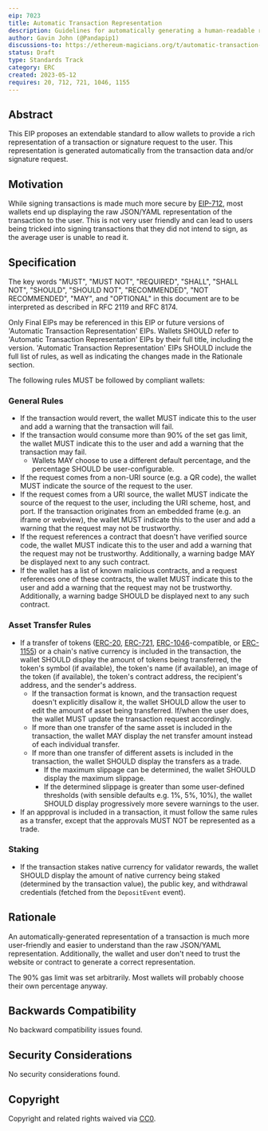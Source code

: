 ```yaml
---
eip: 7023
title: Automatic Transaction Representation
description: Guidelines for automatically generating a human-readable representation of a transaction and its corresponding EIP-712 signature.
author: Gavin John (@Pandapip1)
discussions-to: https://ethereum-magicians.org/t/automatic-transaction-representation/14256
status: Draft
type: Standards Track
category: ERC
created: 2023-05-12
requires: 20, 712, 721, 1046, 1155
---
```


## Abstract

This EIP proposes an extendable standard to allow wallets to provide a rich representation of a transaction or signature request to the user. This representation is generated automatically from the transaction data and/or signature request.

## Motivation

While signing transactions is made much more secure by [EIP-712](./eip-712.md), most wallets end up displaying the raw JSON/YAML representation of the transaction to the user. This is not very user friendly and can lead to users being tricked into signing transactions that they did not intend to sign, as the average user is unable to read it.

## Specification

The key words "MUST", "MUST NOT", "REQUIRED", "SHALL", "SHALL NOT", "SHOULD", "SHOULD NOT", "RECOMMENDED", "NOT RECOMMENDED", "MAY", and "OPTIONAL" in this document are to be interpreted as described in RFC 2119 and RFC 8174.

Only Final EIPs may be referenced in this EIP or future versions of 'Automatic Transaction Representation' EIPs. Wallets SHOULD refer to 'Automatic Transaction Representation' EIPs by their full title, including the version. 'Automatic Transaction Representation' EIPs SHOULD include the full list of rules, as well as indicating the changes made in the Rationale section.

The following rules MUST be followed by compliant wallets:

### General Rules

- If the transaction would revert, the wallet MUST indicate this to the user and add a warning that the transaction will fail.
- If the transaction would consume more than 90% of the set gas limit, the wallet MUST indicate this to the user and add a warning that the transaction may fail.
  - Wallets MAY choose to use a different default percentage, and the percentage SHOULD be user-configurable.
- If the request comes from a non-URI source (e.g. a QR code), the wallet MUST indicate the source of the request to the user.
- If the request comes from a URI source, the wallet MUST indicate the source of the request to the user, including the URI scheme, host, and port. If the transaction originates from an embedded frame (e.g. an iframe or webview), the wallet MUST indicate this to the user and add a warning that the request may not be trustworthy.
- If the request references a contract that doesn't have verified source code, the wallet MUST indicate this to the user and add a warning that the request may not be trustworthy. Additionally, a warning badge MAY be displayed next to any such contract.
- If the wallet has a list of known malicious contracts, and a request references one of these contracts, the wallet MUST indicate this to the user and add a warning that the request may not be trustworthy. Additionally, a warning badge SHOULD be displayed next to any such contract.

### Asset Transfer Rules

- If a transfer of tokens ([ERC-20](./eip-20.md), [ERC-721](./eip-721.md), [ERC-1046](./eip-1046.md)-compatible, or [ERC-1155](./eip-1155.md)) or a chain's native currency is included in the transaction, the wallet SHOULD display the amount of tokens being transferred, the token's symbol (if available), the token's name (if available), an image of the token (if available), the token's contract address, the recipient's address, and the sender's address.
  - If the transaction format is known, and the transaction request doesn't explicitly disallow it, the wallet SHOULD allow the user to edit the amount of asset being transferred. If/when the user does, the wallet MUST update the transaction request accordingly.
  - If more than one transfer of the same asset is included in the transaction, the wallet MAY display the net transfer amount instead of each individual transfer.
  - If more than one transfer of different assets is included in the transaction, the wallet SHOULD display the transfers as a trade.
    - If the maximum slippage can be determined, the wallet SHOULD display the maximum slippage.
    - If the determined slippage is greater than some user-defined thresholds (with sensible defaults e.g. 1%, 5%, 10%), the wallet SHOULD display progressively more severe warnings to the user.
- If an appproval is included in a transaction, it must follow the same rules as a transfer, except that the approvals MUST NOT be represented as a trade.

### Staking

- If the transaction stakes native currency for validator rewards, the wallet SHOULD display the amount of native currency being staked (determined by the transaction value), the public key, and withdrawal credentials (fetched from the `DepositEvent` event).

## Rationale

An automatically-generated representation of a transaction is much more user-friendly and easier to understand than the raw JSON/YAML representation. Additionally, the wallet and user don't need to trust the website or contract to generate a correct representation.

The 90% gas limit was set arbitrarily. Most wallets will probably choose their own percentage anyway.

## Backwards Compatibility

No backward compatibility issues found.

## Security Considerations

No security considerations found.

## Copyright

Copyright and related rights waived via [CC0](../LICENSE.md).
